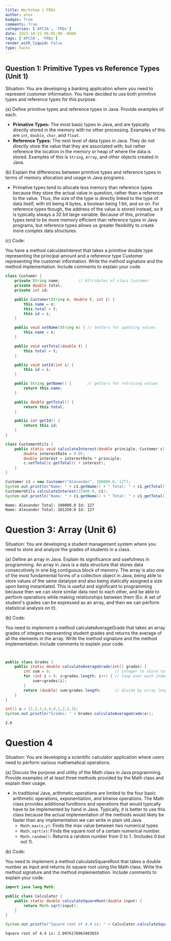 ```yaml
---
title: Workshop 1 FRQs
author: alex
badges: True
comments: True
categories: ['APCSA', 'FRQs']
date: 2023-10-22 06:05:00 -0800
tags: ['APCSA', 'FRQs']
render_with_liquid: False
type: hacks
---
```


## Question 1: Primitive Types vs Reference Types (Unit 1)
Situation: You are developing a banking application where you need to represent customer information. You have decided to use both primitive types and reference types for this purpose.

(a) Define primitive types and reference types in Java. Provide examples of each.  
* **Primative Types:** The most basic types in Java, and are typically directly stored in the memory with no other processing. Examples of this are `int`, `double`, `char`, and `float`.  
* **Reference Types:** The next level of data types in Java. They do not directly store the value that they are associated with, but rather reference the location in the memory or heap of where the data is stored. Examples of this is `String`, `Array`, and other objects created in Java.

(b) Explain the differences between primitive types and reference types in terms of memory allocation and usage in Java programs.  

* Primative types tend to allocate less memory than reference types because they store the actual value in question, rather than a reference to the value. Thus, the size of the type is directly linked to the type of data itself, with int being 4 bytes, a boolean being 1 bit, and so on. For reference types though, the address of the value is stored instead, so it is typically always a 32 bit large variable. Because of this, primative types tend to be more memory efficient than reference types in Java programs, but reference types allows us greater flexibility to create more complex data structures.

(c) Code:

You have a method calculateInterest that takes a primitive double type representing the principal amount and a reference type Customer representing the customer information. Write the method signature and the method implementation. Include comments to explain your code.


```java
class Customer {
    private String name;        // Attributes of class Customer
    private double total;
    private int id;

    public Customer(String n, double t, int i) {
        this.name = n;
        this.total = t;
        this.id = i;
    }

    public void setName(String n) { // Setters for updating values
        this.name = n;
    }

    public void setTotal(double t) {
        this.total = t;
    }

    public void setId(int i) {
        this.id = i;
    }

    public String getName() {       // getters for retriving values
        return this.name;
    }

    public double getTotal() {
        return this.total;
    }

    public int getId() {
        return this.id;
    }
}

class CustomerUtils {
    public static void calculateInterest(double principle, Customer c) {    // static method to calculate the interest and set it to a particular customer, we use static to call it without instantiating an object. Nothing is returned so return type is void.
        double interestRate = 0.05;
        double interest = interestRate * principle;                         // Helper variable to help achieve that
        c.setTotal(c.getTotal() + interest);                                // the interest value is a primative while the Customer variable is a reference type
    }
}

Customer c1 = new Customer("Alexander", 100000.0, 127);
System.out.println("Name: " + c1.getName() + " Total: " + c1.getTotal() + " Id: " + c1.getId());
CustomerUtils.calculateInterest(25000.0, c1);
System.out.println("Name: " + c1.getName() + " Total: " + c1.getTotal() + " Id: " + c1.getId());    // The total has been increased with the interest from the principle.
```

    Name: Alexander Total: 100000.0 Id: 127
    Name: Alexander Total: 101250.0 Id: 127


# Question 3: Array (Unit 6)

Situation: You are developing a student management system where you need to store and analyze the grades of students in a class.

(a) Define an array in Java. Explain its significance and usefulness in programming.
An array in Java is a data structure that stores data consecutively in one big contiguous block of memory. The array is also one of the most fundamental forms of a collection object in Java, being able to store values of the same datatype and also being statically assigned a size upon being instantiated. This is useful and significant to programming because then we can store similar data next to each other, and be able to perform operations while making relationships between them (Ex: A set of student's grades can be expressed as an array, and then we can perform statistical analysis on it).

(b) Code:

You need to implement a method calculateAverageGrade that takes an array grades of integers representing student grades and returns the average of all the elements in the array. Write the method signature and the method implementation. Include comments to explain your code.


```java


public class Grades {
    public static double calculateAverageGrade(int[] grades) {
        int sum = 0;                            // integer to store total of array, is initialized with value 0
        for (int i = 0; i<grades.length; i++) { // loop over each index in array to access values and add them to sum
            sum+=grades[i];
        }
        return (double) sum/grades.length;      // divide by array length to get final answer
    }
}

int[] a = {1,2,3,4,4,4,1,2,2,3};
System.out.println("Grades: " + Grades.calculateAverageGrade(a));
```

    2.6


# Question 4
Situation: You are developing a scientific calculator application where users need to perform various mathematical operations.

(a) Discuss the purpose and utility of the Math class in Java programming. Provide examples of at least three methods provided by the Math class and explain their usage.
* In traditional Java, arithmetic operations are limited to the four basic arithmetic operations, exponentiation, and bitwise operations. The Math class provides additional fundtions and operations that would typically have to be implemented by hand in Java. Typically, it is better to use this class because the actual implementation of the methods would likely be faster than any implementation we can write in plain old Java. 
    * `Math.max(x,y)`: Finds the max value between two numerical types
    * `Math.sqrt(x)`: Finds the square root of a certain numerical number.
    * `Math.random()`: Returns a random number from 0 to 1. (Includes 0 but not 1).

(b) Code:

You need to implement a method calculateSquareRoot that takes a double number as input and returns its square root using the Math class. Write the method signature and the method implementation. Include comments to explain your code.


```java
import java.lang.Math;

public class Calculator {
    public static double calculateSquareRoot(double input) {
        return Math.sqrt(input);
    }
}

System.out.println("Square root of 4.4 is: " + Calculator.calculateSquareRoot(4.4));
```

    Square root of 4.4 is: 2.0976176963403033


